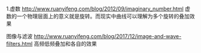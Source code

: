 1.虚数 http://www.ruanyifeng.com/blog/2012/09/imaginary_number.html 虚数的一个物理层面上的意义就是旋转。而现实中曲线可以理解为多个旋转的叠加效果

图像与滤波 http://www.ruanyifeng.com/blog/2017/12/image-and-wave-filters.html  高频低频叠加和各自的效果
